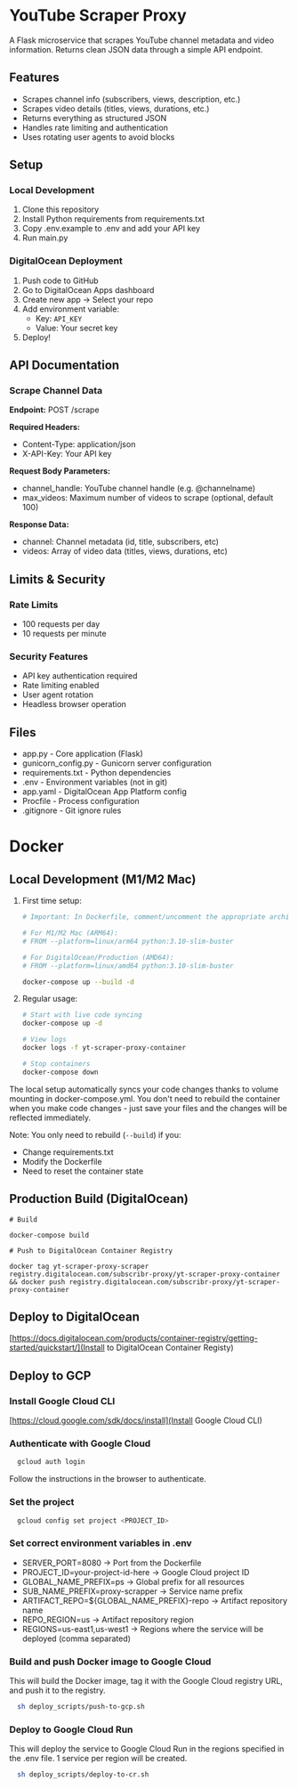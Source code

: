 # YouTube Scraper Proxy

A Flask microservice that scrapes YouTube channel metadata and video information. Returns clean JSON data through a simple API endpoint.

## Features

- Scrapes channel info (subscribers, views, description, etc.)
- Scrapes video details (titles, views, durations, etc.)
- Returns everything as structured JSON
- Handles rate limiting and authentication
- Uses rotating user agents to avoid blocks

## Setup

### Local Development

1. Clone this repository
2. Install Python requirements from requirements.txt
3. Copy .env.example to .env and add your API key
4. Run main.py

### DigitalOcean Deployment

1. Push code to GitHub
2. Go to DigitalOcean Apps dashboard
3. Create new app -> Select your repo
4. Add environment variable:
   - Key: `API_KEY`
   - Value: Your secret key
5. Deploy!

## API Documentation

### Scrape Channel Data

**Endpoint:** POST /scrape

**Required Headers:**
- Content-Type: application/json
- X-API-Key: Your API key

**Request Body Parameters:**
- channel_handle: YouTube channel handle (e.g. @channelname)
- max_videos: Maximum number of videos to scrape (optional, default 100)

**Response Data:**
- channel: Channel metadata (id, title, subscribers, etc)
- videos: Array of video data (titles, views, durations, etc)

## Limits & Security

### Rate Limits
- 100 requests per day
- 10 requests per minute

### Security Features
- API key authentication required
- Rate limiting enabled
- User agent rotation
- Headless browser operation

## Files

- app.py - Core application (Flask)
- gunicorn_config.py - Gunicorn server configuration
- requirements.txt - Python dependencies
- .env - Environment variables (not in git)
- app.yaml - DigitalOcean App Platform config
- Procfile - Process configuration
- .gitignore - Git ignore rules


# Docker

## Local Development (M1/M2 Mac)

1. First time setup:
    ```bash
    # Important: In Dockerfile, comment/uncomment the appropriate architecture line:

    # For M1/M2 Mac (ARM64):
    # FROM --platform=linux/arm64 python:3.10-slim-buster

    # For DigitalOcean/Production (AMD64):
    # FROM --platform=linux/amd64 python:3.10-slim-buster

    docker-compose up --build -d
    ```

2. Regular usage:
    ```bash
    # Start with live code syncing
    docker-compose up -d

    # View logs
    docker logs -f yt-scraper-proxy-container

    # Stop containers
    docker-compose down
    ```

The local setup automatically syncs your code changes thanks to volume mounting in docker-compose.yml. You don't need to rebuild the container when you make code changes - just save your files and the changes will be reflected immediately.

Note: You only need to rebuild (`--build`) if you:
- Change requirements.txt
- Modify the Dockerfile
- Need to reset the container state

## Production Build (DigitalOcean)
```
# Build

docker-compose build

# Push to DigitalOcean Container Registry

docker tag yt-scraper-proxy-scraper registry.digitalocean.com/subscribr-proxy/yt-scraper-proxy-container && docker push registry.digitalocean.com/subscribr-proxy/yt-scraper-proxy-container
```

## Deploy to DigitalOcean
[https://docs.digitalocean.com/products/container-registry/getting-started/quickstart/](Install to DigitalOcean Container Registy)


## Deploy to GCP

### Install Google Cloud CLI
[https://cloud.google.com/sdk/docs/install](Install Google Cloud CLI)

### Authenticate with Google Cloud
```bash
  gcloud auth login
```
Follow the instructions in the browser to authenticate.

### Set the project
```bash
  gcloud config set project <PROJECT_ID>
```

### Set correct environment variables in .env

- SERVER_PORT=8080 -> Port from the Dockerfile
- PROJECT_ID=your-project-id-here -> Google Cloud project ID
- GLOBAL_NAME_PREFIX=ps -> Global prefix for all resources
- SUB_NAME_PREFIX=proxy-scrapper -> Service name prefix
- ARTIFACT_REPO=${GLOBAL_NAME_PREFIX}-repo -> Artifact repository name
- REPO_REGION=us -> Artifact repository region
- REGIONS=us-east1,us-west1 -> Regions where the service will be deployed (comma separated)


### Build and push Docker image to Google Cloud
This will build the Docker image, tag it with the Google Cloud registry URL, and push it to the registry.
```bash
  sh deploy_scripts/push-to-gcp.sh
```

### Deploy to Google Cloud Run
This will deploy the service to Google Cloud Run in the regions specified in the .env file.
1 service per region will be created.
```bash
  sh deploy_scripts/deploy-to-cr.sh
```
